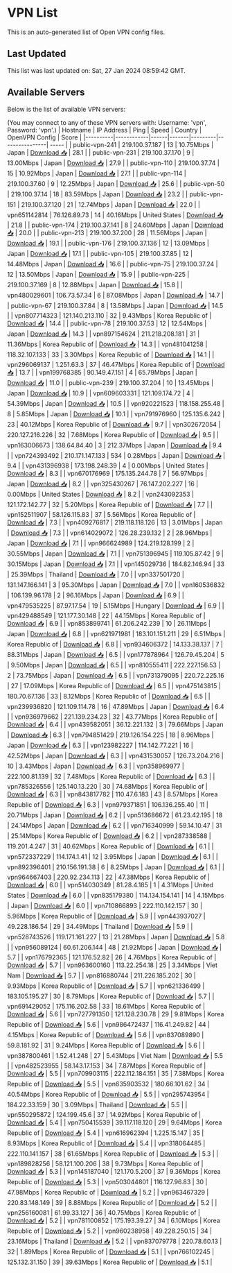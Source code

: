 # VPN List

This is an auto-generated list of Open VPN config files.

## Last Updated

This list was last updated on: Sat, 27 Jan 2024 08:59:42 GMT.

## Available Servers

Below is the list of available VPN servers:

(You may connect to any of these VPN servers with: Username: 'vpn', Password: 'vpn'.)
| Hostname | IP Address | Ping | Speed | Country | OpenVPN Config | Score |
|----------|------------|------|-------|---------|----------------| ----- |
| public-vpn-241 | 219.100.37.187 | 13 | 10.75Mbps | Japan | [Download 📥](./configs/server_0_JP.ovpn) | 28.1 |
| public-vpn-231 | 219.100.37.170 | 9 | 13.00Mbps | Japan | [Download 📥](./configs/server_1_JP.ovpn) | 27.9 |
| public-vpn-110 | 219.100.37.74 | 15 | 10.92Mbps | Japan | [Download 📥](./configs/server_2_JP.ovpn) | 27.1 |
| public-vpn-114 | 219.100.37.60 | 9 | 12.25Mbps | Japan | [Download 📥](./configs/server_3_JP.ovpn) | 25.6 |
| public-vpn-50 | 219.100.37.14 | 18 | 83.59Mbps | Japan | [Download 📥](./configs/server_4_JP.ovpn) | 23.2 |
| public-vpn-151 | 219.100.37.120 | 21 | 12.74Mbps | Japan | [Download 📥](./configs/server_5_JP.ovpn) | 22.0 |
| vpn651142814 | 76.126.89.73 | 14 | 40.16Mbps | United States | [Download 📥](./configs/server_6_US.ovpn) | 21.8 |
| public-vpn-174 | 219.100.37.141 | 8 | 24.60Mbps | Japan | [Download 📥](./configs/server_7_JP.ovpn) | 20.0 |
| public-vpn-213 | 219.100.37.200 | 28 | 11.56Mbps | Japan | [Download 📥](./configs/server_8_JP.ovpn) | 19.1 |
| public-vpn-176 | 219.100.37.136 | 12 | 13.09Mbps | Japan | [Download 📥](./configs/server_9_JP.ovpn) | 17.1 |
| public-vpn-105 | 219.100.37.85 | 12 | 14.48Mbps | Japan | [Download 📥](./configs/server_10_JP.ovpn) | 16.6 |
| public-vpn-75 | 219.100.37.24 | 12 | 13.50Mbps | Japan | [Download 📥](./configs/server_11_JP.ovpn) | 15.9 |
| public-vpn-225 | 219.100.37.169 | 8 | 12.88Mbps | Japan | [Download 📥](./configs/server_12_JP.ovpn) | 15.8 |
| vpn480029601 | 106.73.57.34 | 6 | 87.08Mbps | Japan | [Download 📥](./configs/server_13_JP.ovpn) | 14.7 |
| public-vpn-67 | 219.100.37.84 | 8 | 13.58Mbps | Japan | [Download 📥](./configs/server_14_JP.ovpn) | 14.5 |
| vpn807714323 | 121.140.213.110 | 32 | 9.43Mbps | Korea Republic of | [Download 📥](./configs/server_15_KR.ovpn) | 14.4 |
| public-vpn-78 | 219.100.37.53 | 12 | 12.54Mbps | Japan | [Download 📥](./configs/server_16_JP.ovpn) | 14.3 |
| vpn897154624 | 211.218.208.181 | 31 | 11.36Mbps | Korea Republic of | [Download 📥](./configs/server_17_KR.ovpn) | 14.3 |
| vpn481041258 | 118.32.107.133 | 33 | 3.30Mbps | Korea Republic of | [Download 📥](./configs/server_18_KR.ovpn) | 14.1 |
| vpn296069137 | 1.251.63.3 | 37 | 46.47Mbps | Korea Republic of | [Download 📥](./configs/server_19_KR.ovpn) | 13.7 |
| vpn199768385 | 90.149.47.151 | 4 | 65.79Mbps | Japan | [Download 📥](./configs/server_20_JP.ovpn) | 11.0 |
| public-vpn-239 | 219.100.37.204 | 10 | 13.45Mbps | Japan | [Download 📥](./configs/server_21_JP.ovpn) | 10.9 |
| vpn609603331 | 121.109.174.72 | 4 | 54.39Mbps | Japan | [Download 📥](./configs/server_22_JP.ovpn) | 10.5 |
| vpn920221523 | 118.158.255.48 | 8 | 5.85Mbps | Japan | [Download 📥](./configs/server_23_JP.ovpn) | 10.1 |
| vpn791976960 | 125.135.6.242 | 23 | 40.12Mbps | Korea Republic of | [Download 📥](./configs/server_24_KR.ovpn) | 9.7 |
| vpn302672054 | 220.127.216.226 | 32 | 7.68Mbps | Korea Republic of | [Download 📥](./configs/server_25_KR.ovpn) | 9.5 |
| vpn163006673 | 138.64.84.40 | 3 | 212.37Mbps | Japan | [Download 📥](./configs/server_26_JP.ovpn) | 9.4 |
| vpn724393492 | 210.171.147.133 | 534 | 0.28Mbps | Japan | [Download 📥](./configs/server_27_JP.ovpn) | 9.4 |
| vpn431396938 | 173.198.248.39 | 4 | 0.00Mbps | United States | [Download 📥](./configs/server_28_US.ovpn) | 8.3 |
| vpn670176969 | 175.135.244.78 | 7 | 56.97Mbps | Japan | [Download 📥](./configs/server_29_JP.ovpn) | 8.2 |
| vpn325430267 | 76.147.202.227 | 16 | 0.00Mbps | United States | [Download 📥](./configs/server_30_US.ovpn) | 8.2 |
| vpn243092353 | 121.172.142.77 | 32 | 5.20Mbps | Korea Republic of | [Download 📥](./configs/server_31_KR.ovpn) | 7.7 |
| vpn152511907 | 58.126.115.83 | 37 | 5.56Mbps | Korea Republic of | [Download 📥](./configs/server_32_KR.ovpn) | 7.3 |
| vpn409276817 | 219.118.118.126 | 13 | 3.01Mbps | Japan | [Download 📥](./configs/server_33_JP.ovpn) | 7.3 |
| vpn614029072 | 126.28.239.132 | 2 | 28.96Mbps | Japan | [Download 📥](./configs/server_34_JP.ovpn) | 7.1 |
| vpn966624989 | 124.219.128.199 | 2 | 30.55Mbps | Japan | [Download 📥](./configs/server_35_JP.ovpn) | 7.1 |
| vpn751396945 | 119.105.87.42 | 9 | 30.15Mbps | Japan | [Download 📥](./configs/server_36_JP.ovpn) | 7.1 |
| vpn145029736 | 184.82.146.94 | 33 | 25.39Mbps | Thailand | [Download 📥](./configs/server_37_TH.ovpn) | 7.0 |
| vpn337501720 | 131.147.166.141 | 3 | 95.30Mbps | Japan | [Download 📥](./configs/server_38_JP.ovpn) | 7.0 |
| vpn160536832 | 106.139.96.178 | 2 | 96.16Mbps | Japan | [Download 📥](./configs/server_39_JP.ovpn) | 6.9 |
| vpn479535225 | 87.97.17.54 | 19 | 5.15Mbps | Hungary | [Download 📥](./configs/server_40_HU.ovpn) | 6.9 |
| vpn429488549 | 121.177.30.148 | 22 | 44.15Mbps | Korea Republic of | [Download 📥](./configs/server_41_KR.ovpn) | 6.9 |
| vpn853899741 | 61.206.242.239 | 10 | 26.11Mbps | Japan | [Download 📥](./configs/server_42_JP.ovpn) | 6.8 |
| vpn621971981 | 183.101.151.211 | 29 | 6.51Mbps | Korea Republic of | [Download 📥](./configs/server_43_KR.ovpn) | 6.8 |
| vpn934606372 | 14.133.38.137 | 7 | 88.31Mbps | Japan | [Download 📥](./configs/server_44_JP.ovpn) | 6.5 |
| vpn177878964 | 126.79.45.204 | 5 | 9.50Mbps | Japan | [Download 📥](./configs/server_45_JP.ovpn) | 6.5 |
| vpn810555411 | 222.227.156.53 | 2 | 73.75Mbps | Japan | [Download 📥](./configs/server_46_JP.ovpn) | 6.5 |
| vpn731379095 | 220.72.225.16 | 27 | 17.09Mbps | Korea Republic of | [Download 📥](./configs/server_47_KR.ovpn) | 6.5 |
| vpn475143815 | 180.70.67.136 | 33 | 8.12Mbps | Korea Republic of | [Download 📥](./configs/server_48_KR.ovpn) | 6.5 |
| vpn239936820 | 121.109.114.78 | 16 | 47.89Mbps | Japan | [Download 📥](./configs/server_49_JP.ovpn) | 6.4 |
| vpn936979662 | 221.139.234.23 | 32 | 43.77Mbps | Korea Republic of | [Download 📥](./configs/server_50_KR.ovpn) | 6.4 |
| vpn439582051 | 36.12.221.132 | 3 | 79.66Mbps | Japan | [Download 📥](./configs/server_51_JP.ovpn) | 6.3 |
| vpn794851429 | 219.126.154.225 | 18 | 8.96Mbps | Japan | [Download 📥](./configs/server_52_JP.ovpn) | 6.3 |
| vpn123982227 | 114.142.77.221 | 16 | 42.52Mbps | Japan | [Download 📥](./configs/server_53_JP.ovpn) | 6.3 |
| vpn431530057 | 126.73.204.216 | 10 | 3.43Mbps | Japan | [Download 📥](./configs/server_54_JP.ovpn) | 6.3 |
| vpn358969977 | 222.100.81.139 | 32 | 7.48Mbps | Korea Republic of | [Download 📥](./configs/server_55_KR.ovpn) | 6.3 |
| vpn785326556 | 125.140.13.220 | 30 | 74.68Mbps | Korea Republic of | [Download 📥](./configs/server_56_KR.ovpn) | 6.3 |
| vpn843817782 | 110.47.6.183 | 43 | 8.57Mbps | Korea Republic of | [Download 📥](./configs/server_57_KR.ovpn) | 6.3 |
| vpn979371851 | 106.136.255.40 | 11 | 20.71Mbps | Japan | [Download 📥](./configs/server_58_JP.ovpn) | 6.2 |
| vpn513686672 | 61.23.42.195 | 18 | 24.14Mbps | Japan | [Download 📥](./configs/server_59_JP.ovpn) | 6.2 |
| vpn716340999 | 59.14.10.47 | 31 | 25.14Mbps | Korea Republic of | [Download 📥](./configs/server_60_KR.ovpn) | 6.2 |
| vpn287338588 | 119.201.4.247 | 31 | 40.62Mbps | Korea Republic of | [Download 📥](./configs/server_61_KR.ovpn) | 6.1 |
| vpn572337229 | 114.174.1.41 | 12 | 3.95Mbps | Japan | [Download 📥](./configs/server_62_JP.ovpn) | 6.1 |
| vpn892396401 | 210.156.191.38 | 6 | 8.25Mbps | Japan | [Download 📥](./configs/server_63_JP.ovpn) | 6.1 |
| vpn964667403 | 220.92.234.113 | 22 | 47.38Mbps | Korea Republic of | [Download 📥](./configs/server_64_KR.ovpn) | 6.0 |
| vpn514030349 | 81.28.4.185 | 1 | 4.31Mbps | United States | [Download 📥](./configs/server_65_US.ovpn) | 6.0 |
| vpn835179380 | 114.134.154.141 | 14 | 4.15Mbps | Japan | [Download 📥](./configs/server_66_JP.ovpn) | 6.0 |
| vpn710866893 | 222.110.142.157 | 30 | 5.96Mbps | Korea Republic of | [Download 📥](./configs/server_67_KR.ovpn) | 5.9 |
| vpn443937027 | 49.228.186.54 | 29 | 34.49Mbps | Thailand | [Download 📥](./configs/server_68_TH.ovpn) | 5.9 |
| vpn528743526 | 119.171.161.227 | 13 | 21.28Mbps | Japan | [Download 📥](./configs/server_69_JP.ovpn) | 5.8 |
| vpn956089124 | 60.61.206.144 | 48 | 21.92Mbps | Japan | [Download 📥](./configs/server_70_JP.ovpn) | 5.7 |
| vpn176792365 | 121.176.52.82 | 26 | 4.76Mbps | Korea Republic of | [Download 📥](./configs/server_71_KR.ovpn) | 5.7 |
| vpn963600160 | 113.22.254.18 | 25 | 3.34Mbps | Viet Nam | [Download 📥](./configs/server_72_VN.ovpn) | 5.7 |
| vpn816880744 | 211.226.185.202 | 30 | 9.93Mbps | Korea Republic of | [Download 📥](./configs/server_73_KR.ovpn) | 5.7 |
| vpn621336499 | 183.105.195.27 | 30 | 8.79Mbps | Korea Republic of | [Download 📥](./configs/server_74_KR.ovpn) | 5.7 |
| vpn691429052 | 175.116.202.58 | 33 | 18.61Mbps | Korea Republic of | [Download 📥](./configs/server_75_KR.ovpn) | 5.6 |
| vpn727791350 | 121.128.230.78 | 29 | 9.81Mbps | Korea Republic of | [Download 📥](./configs/server_76_KR.ovpn) | 5.6 |
| vpn986472437 | 116.41.249.82 | 44 | 4.15Mbps | Korea Republic of | [Download 📥](./configs/server_77_KR.ovpn) | 5.6 |
| vpn837089890 | 59.8.181.92 | 31 | 9.24Mbps | Korea Republic of | [Download 📥](./configs/server_78_KR.ovpn) | 5.6 |
| vpn387800461 | 1.52.41.248 | 27 | 5.43Mbps | Viet Nam | [Download 📥](./configs/server_79_VN.ovpn) | 5.5 |
| vpn482523955 | 58.143.17.153 | 34 | 7.87Mbps | Korea Republic of | [Download 📥](./configs/server_80_KR.ovpn) | 5.5 |
| vpn709903115 | 222.112.184.151 | 35 | 7.38Mbps | Korea Republic of | [Download 📥](./configs/server_81_KR.ovpn) | 5.5 |
| vpn635903532 | 180.66.101.62 | 34 | 40.54Mbps | Korea Republic of | [Download 📥](./configs/server_82_KR.ovpn) | 5.5 |
| vpn295743954 | 184.22.33.159 | 30 | 3.09Mbps | Thailand | [Download 📥](./configs/server_83_TH.ovpn) | 5.5 |
| vpn550295872 | 124.199.45.6 | 37 | 14.92Mbps | Korea Republic of | [Download 📥](./configs/server_84_KR.ovpn) | 5.4 |
| vpn750415539 | 39.117.118.120 | 29 | 9.64Mbps | Korea Republic of | [Download 📥](./configs/server_85_KR.ovpn) | 5.4 |
| vpn616962394 | 1.225.15.147 | 35 | 8.93Mbps | Korea Republic of | [Download 📥](./configs/server_86_KR.ovpn) | 5.4 |
| vpn318064485 | 222.110.141.157 | 38 | 61.65Mbps | Korea Republic of | [Download 📥](./configs/server_87_KR.ovpn) | 5.3 |
| vpn189828256 | 58.121.100.206 | 38 | 9.73Mbps | Korea Republic of | [Download 📥](./configs/server_88_KR.ovpn) | 5.3 |
| vpn145187040 | 121.170.5.200 | 37 | 9.36Mbps | Korea Republic of | [Download 📥](./configs/server_89_KR.ovpn) | 5.3 |
| vpn503044801 | 116.127.96.83 | 30 | 47.98Mbps | Korea Republic of | [Download 📥](./configs/server_90_KR.ovpn) | 5.2 |
| vpn963467329 | 220.83.148.149 | 39 | 8.88Mbps | Korea Republic of | [Download 📥](./configs/server_91_KR.ovpn) | 5.2 |
| vpn256160081 | 61.99.33.127 | 36 | 40.75Mbps | Korea Republic of | [Download 📥](./configs/server_92_KR.ovpn) | 5.2 |
| vpn781100852 | 175.193.39.27 | 34 | 6.10Mbps | Korea Republic of | [Download 📥](./configs/server_93_KR.ovpn) | 5.2 |
| vpn960238958 | 49.228.250.15 | 34 | 23.16Mbps | Thailand | [Download 📥](./configs/server_94_TH.ovpn) | 5.2 |
| vpn837079778 | 220.78.60.13 | 32 | 1.89Mbps | Korea Republic of | [Download 📥](./configs/server_95_KR.ovpn) | 5.1 |
| vpn766102245 | 125.132.31.150 | 39 | 39.63Mbps | Korea Republic of | [Download 📥](./configs/server_96_KR.ovpn) | 5.1 |
